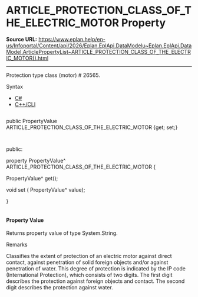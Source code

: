 # ARTICLE_PROTECTION_CLASS_OF_THE_ELECTRIC_MOTOR Property

**Source URL:** https://www.eplan.help/en-us/Infoportal/Content/api/2026/Eplan.EplApi.DataModelu~Eplan.EplApi.DataModel.ArticlePropertyList~ARTICLE_PROTECTION_CLASS_OF_THE_ELECTRIC_MOTOR().html

---

Protection type class (motor) # 26565.

Syntax

- [C#](#i-syntax-CS)
- [C++/CLI](#i-syntax-CPP2005)

```
```
public PropertyValue ARTICLE_PROTECTION_CLASS_OF_THE_ELECTRIC_MOTOR {get; set;}
```
```

```
```
public:

property PropertyValue^ ARTICLE_PROTECTION_CLASS_OF_THE_ELECTRIC_MOTOR {

   PropertyValue^ get();

   void set (    PropertyValue^ value);

}
```
```

#### Property Value

Returns property value of type System.String.

Remarks

Classifies the extent of protection of an electric motor against direct contact, against penetration of solid foreign objects and/or against penetration of water. This degree of protection is indicated by the IP code (International Protection), which consists of two digits. The first digit describes the protection against foreign objects and contact. The second digit describes the protection against water.
